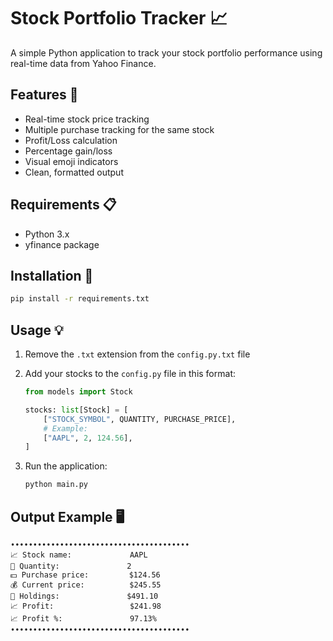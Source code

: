 # Stock Portfolio Tracker 📈

A simple Python application to track your stock portfolio performance using real-time data from Yahoo Finance.

## Features 🌟

- Real-time stock price tracking
- Multiple purchase tracking for the same stock
- Profit/Loss calculation
- Percentage gain/loss
- Visual emoji indicators
- Clean, formatted output

## Requirements 📋

- Python 3.x
- yfinance package

## Installation 🔧

```bash
pip install -r requirements.txt
```

## Usage 💡

1. Remove the `.txt` extension from the `config.py.txt` file

2. Add your stocks to the `config.py` file in this format:

   ```python
   from models import Stock

   stocks: list[Stock] = [
       ["STOCK_SYMBOL", QUANTITY, PURCHASE_PRICE],
       # Example:
       ["AAPL", 2, 124.56],
   ]
   ```

3. Run the application:

   ```bash
   python main.py
   ```

## Output Example 🖥️

```
••••••••••••••••••••••••••••••••••••••••
📈 Stock name:             AAPL
🔢 Quantity:               2
💵 Purchase price:         $124.56
💰 Current price:          $245.55
💎 Holdings:               $491.10
📈 Profit:                 $241.98
📈 Profit %:               97.13%
••••••••••••••••••••••••••••••••••••••••
```
